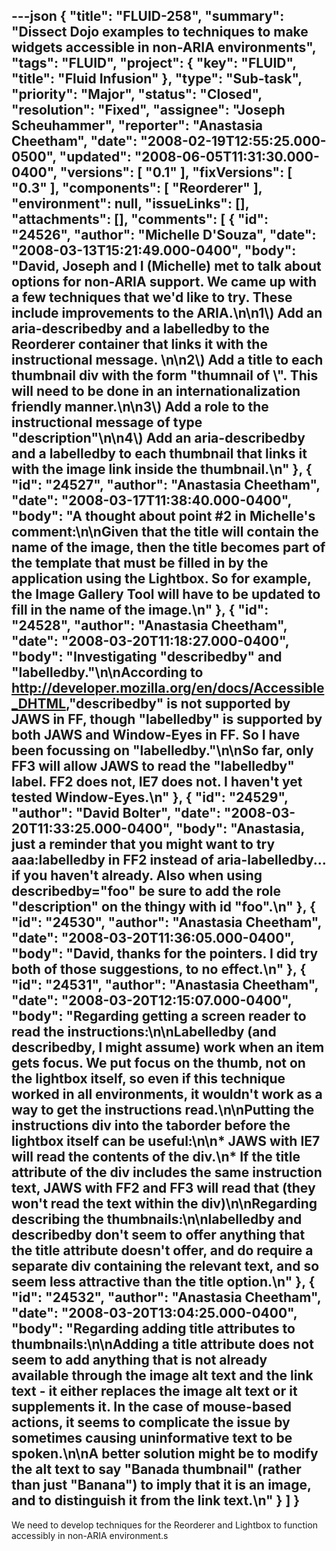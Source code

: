 ---json
{
  "title": "FLUID-258",
  "summary": "Dissect Dojo examples to techniques to make widgets accessible in non-ARIA environments",
  "tags": "FLUID",
  "project": {
    "key": "FLUID",
    "title": "Fluid Infusion"
  },
  "type": "Sub-task",
  "priority": "Major",
  "status": "Closed",
  "resolution": "Fixed",
  "assignee": "Joseph Scheuhammer",
  "reporter": "Anastasia Cheetham",
  "date": "2008-02-19T12:55:25.000-0500",
  "updated": "2008-06-05T11:31:30.000-0400",
  "versions": [
    "0.1"
  ],
  "fixVersions": [
    "0.3"
  ],
  "components": [
    "Reorderer"
  ],
  "environment": null,
  "issueLinks": [],
  "attachments": [],
  "comments": [
    {
      "id": "24526",
      "author": "Michelle D'Souza",
      "date": "2008-03-13T15:21:49.000-0400",
      "body": "David, Joseph and I (Michelle) met to talk about options for non-ARIA support. We came up with a few techniques that we'd like to try. These include improvements to the ARIA.\n\n1\\) Add an aria-describedby and a labelledby to the Reorderer container that links it with the instructional message.&#x20;\n\n2\\) Add a title to each thumbnail div with the form \"thumnail of \\<name>\". This will need to be done in an internationalization friendly manner.\n\n3\\) Add a role to the instructional message of type \"description\"\n\n4\\) Add an aria-describedby and a labelledby to each thumbnail that links it with the image link inside the thumbnail.\n"
    },
    {
      "id": "24527",
      "author": "Anastasia Cheetham",
      "date": "2008-03-17T11:38:40.000-0400",
      "body": "A thought about point #2 in Michelle's comment:\n\nGiven that the title will contain the name of the image, then the title becomes part of the template that must be filled in by the application using the Lightbox. So for example, the Image Gallery Tool will have to be updated to fill in the name of the image.\n"
    },
    {
      "id": "24528",
      "author": "Anastasia Cheetham",
      "date": "2008-03-20T11:18:27.000-0400",
      "body": "Investigating \"describedby\" and \"labelledby.\"\n\nAccording to <http://developer.mozilla.org/en/docs/Accessible_DHTML>,\"describedby\" is not supported by JAWS in FF, though \"labelledby\" is supported by both JAWS and Window-Eyes in FF. So I have been focussing on \"labelledby.\"\n\nSo far, only FF3 will allow JAWS to read the \"labelledby\" label. FF2 does not, IE7 does not. I haven't yet tested Window-Eyes.\n"
    },
    {
      "id": "24529",
      "author": "David Bolter",
      "date": "2008-03-20T11:33:25.000-0400",
      "body": "Anastasia, just a reminder that you might want to try aaa:labelledby in FF2 instead of aria-labelledby... if you haven't already. Also when using describedby=\"foo\" be sure to add the role \"description\" on the thingy with id \"foo\".\n"
    },
    {
      "id": "24530",
      "author": "Anastasia Cheetham",
      "date": "2008-03-20T11:36:05.000-0400",
      "body": "David, thanks for the pointers. I did try both of those suggestions, to no effect.\n"
    },
    {
      "id": "24531",
      "author": "Anastasia Cheetham",
      "date": "2008-03-20T12:15:07.000-0400",
      "body": "Regarding getting a screen reader to read the instructions:\n\nLabelledby (and describedby, I might assume) work when an item gets focus. We put focus on the thumb, not on the lightbox itself, so even if this technique worked in all environments, it wouldn't work as a way to get the instructions read.\n\nPutting the instructions div into the taborder before the lightbox itself can be useful:\n\n* JAWS with IE7 will read the contents of the div.\n* If the title attribute of the div includes the same instruction text, JAWS with FF2 and FF3 will read that (they won't read the text within the div)\n\nRegarding describing the thumbnails:\n\nlabelledby and describedby don't seem to offer anything that the title attribute doesn't offer, and do require a separate div containing the relevant text, and so seem less attractive than the title option.\n"
    },
    {
      "id": "24532",
      "author": "Anastasia Cheetham",
      "date": "2008-03-20T13:04:25.000-0400",
      "body": "Regarding adding title attributes to thumbnails:\n\nAdding a title attribute does not seem to add anything that is not already available through the image alt text and the link text - it either replaces the image alt text or it supplements it. In the case of mouse-based actions, it seems to complicate the issue by sometimes causing uninformative text to be spoken.\n\nA better solution might be to modify the alt text to say \"Banada thumbnail\" (rather than just \"Banana\") to imply that it is an image, and to distinguish it from the link text.\n"
    }
  ]
}
---
We need to develop techniques for the Reorderer and Lightbox to function accessibly in non-ARIA environment.s

        